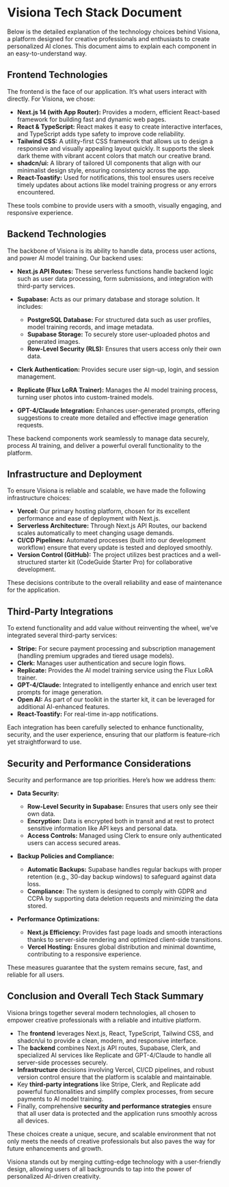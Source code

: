 # Visiona Tech Stack Document

Below is the detailed explanation of the technology choices behind Visiona, a platform designed for creative professionals and enthusiasts to create personalized AI clones. This document aims to explain each component in an easy-to-understand way.

## Frontend Technologies

The frontend is the face of our application. It’s what users interact with directly. For Visiona, we chose:

*   **Next.js 14 (with App Router):** Provides a modern, efficient React-based framework for building fast and dynamic web pages.
*   **React & TypeScript:** React makes it easy to create interactive interfaces, and TypeScript adds type safety to improve code reliability.
*   **Tailwind CSS:** A utility-first CSS framework that allows us to design a responsive and visually appealing layout quickly. It supports the sleek dark theme with vibrant accent colors that match our creative brand.
*   **shadcn/ui:** A library of tailored UI components that align with our minimalist design style, ensuring consistency across the app.
*   **React-Toastify:** Used for notifications, this tool ensures users receive timely updates about actions like model training progress or any errors encountered.

These tools combine to provide users with a smooth, visually engaging, and responsive experience.

## Backend Technologies

The backbone of Visiona is its ability to handle data, process user actions, and power AI model training. Our backend uses:

*   **Next.js API Routes:** These serverless functions handle backend logic such as user data processing, form submissions, and integration with third-party services.

*   **Supabase:** Acts as our primary database and storage solution. It includes:

    *   **PostgreSQL Database:** For structured data such as user profiles, model training records, and image metadata.
    *   **Supabase Storage:** To securely store user-uploaded photos and generated images.
    *   **Row-Level Security (RLS):** Ensures that users access only their own data.

*   **Clerk Authentication:** Provides secure user sign-up, login, and session management.

*   **Replicate (Flux LoRA Trainer):** Manages the AI model training process, turning user photos into custom-trained models.

*   **GPT-4/Claude Integration:** Enhances user-generated prompts, offering suggestions to create more detailed and effective image generation requests.

These backend components work seamlessly to manage data securely, process AI training, and deliver a powerful overall functionality to the platform.

## Infrastructure and Deployment

To ensure Visiona is reliable and scalable, we have made the following infrastructure choices:

*   **Vercel:** Our primary hosting platform, chosen for its excellent performance and ease of deployment with Next.js.
*   **Serverless Architecture:** Through Next.js API Routes, our backend scales automatically to meet changing usage demands.
*   **CI/CD Pipelines:** Automated processes (built into our development workflow) ensure that every update is tested and deployed smoothly.
*   **Version Control (GitHub):** The project utilizes best practices and a well-structured starter kit (CodeGuide Starter Pro) for collaborative development.

These decisions contribute to the overall reliability and ease of maintenance for the application.

## Third-Party Integrations

To extend functionality and add value without reinventing the wheel, we’ve integrated several third-party services:

*   **Stripe:** For secure payment processing and subscription management (handling premium upgrades and tiered usage models).
*   **Clerk:** Manages user authentication and secure login flows.
*   **Replicate:** Provides the AI model training service using the Flux LoRA trainer.
*   **GPT-4/Claude:** Integrated to intelligently enhance and enrich user text prompts for image generation.
*   **Open AI:** As part of our toolkit in the starter kit, it can be leveraged for additional AI-enhanced features.
*   **React-Toastify:** For real-time in-app notifications.

Each integration has been carefully selected to enhance functionality, security, and the user experience, ensuring that our platform is feature-rich yet straightforward to use.

## Security and Performance Considerations

Security and performance are top priorities. Here’s how we address them:

*   **Data Security:**

    *   **Row-Level Security in Supabase:** Ensures that users only see their own data.
    *   **Encryption:** Data is encrypted both in transit and at rest to protect sensitive information like API keys and personal data.
    *   **Access Controls:** Managed using Clerk to ensure only authenticated users can access secured areas.

*   **Backup Policies and Compliance:**

    *   **Automatic Backups:** Supabase handles regular backups with proper retention (e.g., 30-day backup windows) to safeguard against data loss.
    *   **Compliance:** The system is designed to comply with GDPR and CCPA by supporting data deletion requests and minimizing the data stored.

*   **Performance Optimizations:**

    *   **Next.js Efficiency:** Provides fast page loads and smooth interactions thanks to server-side rendering and optimized client-side transitions.
    *   **Vercel Hosting:** Ensures global distribution and minimal downtime, contributing to a responsive experience.

These measures guarantee that the system remains secure, fast, and reliable for all users.

## Conclusion and Overall Tech Stack Summary

Visiona brings together several modern technologies, all chosen to empower creative professionals with a reliable and intuitive platform.

*   The **frontend** leverages Next.js, React, TypeScript, Tailwind CSS, and shadcn/ui to provide a clean, modern, and responsive interface.
*   The **backend** combines Next.js API routes, Supabase, Clerk, and specialized AI services like Replicate and GPT-4/Claude to handle all server-side processes securely.
*   **Infrastructure** decisions involving Vercel, CI/CD pipelines, and robust version control ensure that the platform is scalable and maintainable.
*   Key **third-party integrations** like Stripe, Clerk, and Replicate add powerful functionalities and simplify complex processes, from secure payments to AI model training.
*   Finally, comprehensive **security and performance strategies** ensure that all user data is protected and the application runs smoothly across all devices.

These choices create a unique, secure, and scalable environment that not only meets the needs of creative professionals but also paves the way for future enhancements and growth.

Visiona stands out by merging cutting-edge technology with a user-friendly design, allowing users of all backgrounds to tap into the power of personalized AI-driven creativity.

